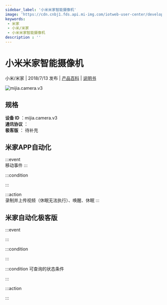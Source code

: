 ```yaml
---
sidebar_label: '小米米家智能摄像机'
image: 'https://cdn.cnbj1.fds.api.mi-img.com/iotweb-user-center/developer_1679130061940KoVOSxza.png?GalaxyAccessKeyId=AKVGLQWBOVIRQ3XLEW&Expires=9223372036854775807&Signature=Aa2ugEab62wMXYfdBLsvflVUN/8='
keywords: 
 - 米家
 - 小米/米家
 - 小米米家智能摄像机
description : ''
---
```

# 小米米家智能摄像机

小米/米家 | 2018/7/13 发布 | [产品百科](https://home.mi.com/webapp/content/baike/product/index.html?model=mijia.camera.v3/) | [说明书](https://home.mi.com/views/introduction.html?model=mijia.camera.v3&region=cn)

![mijia.camera.v3](https://cdn.cnbj1.fds.api.mi-img.com/iotweb-user-center/developer_1679130061940KoVOSxza.png?GalaxyAccessKeyId=AKVGLQWBOVIRQ3XLEW&Expires=9223372036854775807&Signature=Aa2ugEab62wMXYfdBLsvflVUN/8=)

## 规格  
> 
**设备 ID** ：mijia.camera.v3  
**通讯协议** ：  
**极客版**  ： 待补充 


## 米家APP自动化  

:::event  
移动事件
:::

:::condition  

:::

:::action   
录制并上传视频（休眠无法执行）、唤醒、休眠
:::

## 米家自动化极客版  

:::event  

:::

:::condition  

:::

:::condition 可查询的状态条件  

:::

:::action  

:::

        

